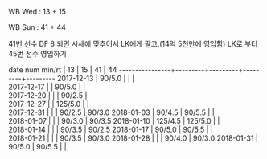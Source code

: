 WB Wed : 13 + 15

WB Sun : 41 + 44

41번 선수 DF 8 되면 시세에 맞추어서 LK에게 팔고,(14억 5천만에 영입함) LK로 부터 45번 선수 영입하기

date num min/rt |    13   |    15   |    41   |    44
----------------+---------+---------+---------+---------
2017-12-13      |  90/5.0 |         |         |        
2017-12-17      |         |  90/5.0 |         |        
2017-12-20      |         |         |  90/2.5 |        
2017-12-27      |         | 125/5.0 |         |        
2017-12-31      |         |         |  90/2.5 |  90/3.0
2018-01-03      |  90/4.5 |  90/5.5 |         |        
2018-01-07      |         |         |  90/3.0 |  90/3.5
2018-01-10      | 125/4.5 | 125/5.0 |         |        
2018-01-14      |         |         |  90/3.5 |  90/2.5
2018-01-17      |  90/5.0 |  90/5.5 |         |        
2018-01-21      |         |         |  90/3.5 |  90/3.0
2018-01-28      |         |         |  90/4.0 |  90/3.0
2018-01-31      |  90/5.0 |  90/5.5 |         |        

